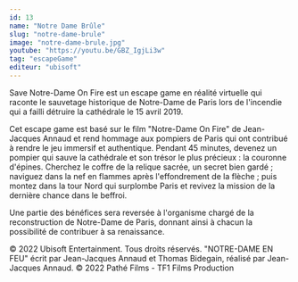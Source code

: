 ```yaml
---
id: 13
name: "Notre Dame Brûle"
slug: "notre-dame-brule"
image: "notre-dame-brule.jpg"
youtube: "https://youtu.be/GBZ_IgjLi3w"
tag: "escapeGame"
editeur: "ubisoft"
---
```



Save Notre-Dame On Fire est un escape game en réalité virtuelle qui raconte le sauvetage historique de Notre-Dame de Paris lors de l'incendie qui a failli détruire la cathédrale le 15 avril 2019.

Cet escape game est basé sur le film "Notre-Dame On Fire" de Jean-Jacques Annaud et rend hommage aux pompiers de Paris qui ont contribué à rendre le jeu immersif et authentique. Pendant 45 minutes, devenez un pompier qui sauve la cathédrale et son trésor le plus précieux : la couronne d'épines. Cherchez le coffre de la relique sacrée, un secret bien gardé ; naviguez dans la nef en flammes après l'effondrement de la flèche ; puis montez dans la tour Nord qui surplombe Paris et revivez la mission de la dernière chance dans le beffroi.

Une partie des bénéfices sera reversée à l'organisme chargé de la reconstruction de Notre-Dame de Paris, donnant ainsi à chacun la possibilité de contribuer à sa renaissance.

© 2022 Ubisoft Entertainment. Tous droits réservés. "NOTRE-DAME EN FEU" écrit par Jean-Jacques Annaud et Thomas Bidegain, réalisé par Jean-Jacques Annaud. © 2022 Pathé Films - TF1 Films Production
